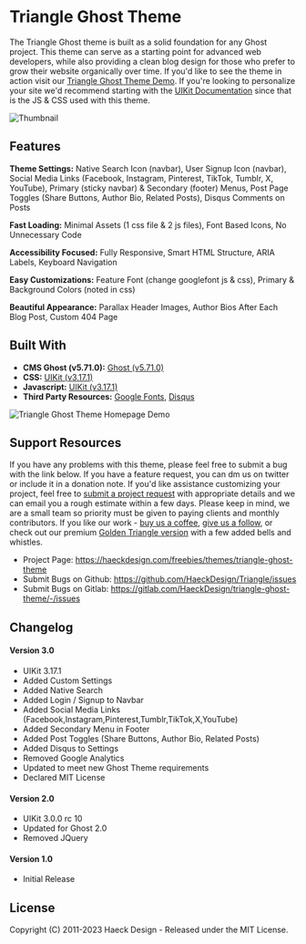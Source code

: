 # Triangle Ghost Theme #

The Triangle Ghost theme is built as a solid foundation for any Ghost project. This theme can serve as a starting point for advanced web developers, while also providing a clean blog design for those who prefer to grow their website organically over time. If you'd like to see the theme in action visit our [Triangle Ghost Theme Demo](https://demo.haeckdesign.com/triangle/). If you're looking to personalize your site we'd recommend starting with the [UIKit Documentation](https://www.getuikit.com) since that is the JS & CSS used with this theme.

![Thumbnail](https://haeck.s3.amazonaws.com/triangle/Triangle-Ghost-Theme-Mockup-Haeck-Design.jpg)


## Features ##

**Theme Settings:**  Native Search Icon (navbar), User Signup Icon (navbar), Social Media Links (Facebook, Instagram, Pinterest, TikTok, Tumblr, X, YouTube), Primary (sticky navbar) & Secondary (footer) Menus, Post Page Toggles (Share Buttons, Author Bio, Related Posts), Disqus Comments on Posts

**Fast Loading:**  Minimal Assets (1 css file & 2 js files), Font Based Icons, No Unnecessary Code

**Accessibility Focused:**  Fully Responsive, Smart HTML Structure, ARIA Labels, Keyboard Navigation

**Easy Customizations:**  Feature Font (change googlefont js & css), Primary & Background Colors (noted in css)

**Beautiful Appearance:**  Parallax Header Images, Author Bios After Each Blog Post, Custom 404 Page


## Built With ##

* **CMS Ghost (v5.71.0):**  [Ghost (v5.71.0)](https://ghost.org/)
* **CSS:**  [UIKit (v3.17.1)](https://www.getuikit.com)
* **Javascript:**  [UIKit (v3.17.1)](https://www.getuikit.com)
* **Third Party Resources:**  [Google Fonts](https://www.google.com/fonts), [Disqus](https://www.disqus.com/)


![Triangle Ghost Theme Homepage Demo](https://haeck.s3.amazonaws.com/triangle/Triangle-Ghost-Theme-Screenshot-Haeck-Design.jpg)


## Support Resources ##

If you have any problems with this theme, please feel free to submit a bug with the link below. If you have a feature request, you can dm us on twitter or include it in a donation note. If you'd like assistance customizing your project, feel free to [submit a project request](https://haeckdesign.com/contact) with appropriate details and we can email you a rough estimate within a few days. Please keep in mind, we are a small team so priority must be given to paying clients and monthly contributors. If you like our work - [buy us a coffee](https://www.paypal.com/donate/?hosted_button_id=GLD2VR75PALJS), [give us a follow](https://haeckdesign.com/contact/social), or check out our premium [Golden Triangle version](https://demo.haeckdesign.com/triangle/golden) with a few added bells and whistles. 

* Project Page:  https://haeckdesign.com/freebies/themes/triangle-ghost-theme
* Submit Bugs on Github:  https://github.com/HaeckDesign/Triangle/issues
* Submit Bugs on Gitlab: https://gitlab.com/HaeckDesign/triangle-ghost-theme/-/issues


## Changelog ##

#### Version 3.0 ####

* UIKit 3.17.1
* Added Custom Settings
* Added Native Search
* Added Login / Signup to Navbar
* Added Social Media Links (Facebook,Instagram,Pinterest,Tumblr,TikTok,X,YouTube)
* Added Secondary Menu in Footer
* Added Post Toggles (Share Buttons, Author Bio, Related Posts)
* Added Disqus to Settings
* Removed Google Analytics
* Updated to meet new Ghost Theme requirements
* Declared MIT License

#### Version 2.0 ####

* UIKit 3.0.0 rc 10
* Updated for Ghost 2.0
* Removed JQuery

#### Version 1.0 ####

* Initial Release


## License ##

Copyright (C) 2011-2023 Haeck Design - Released under the MIT License.